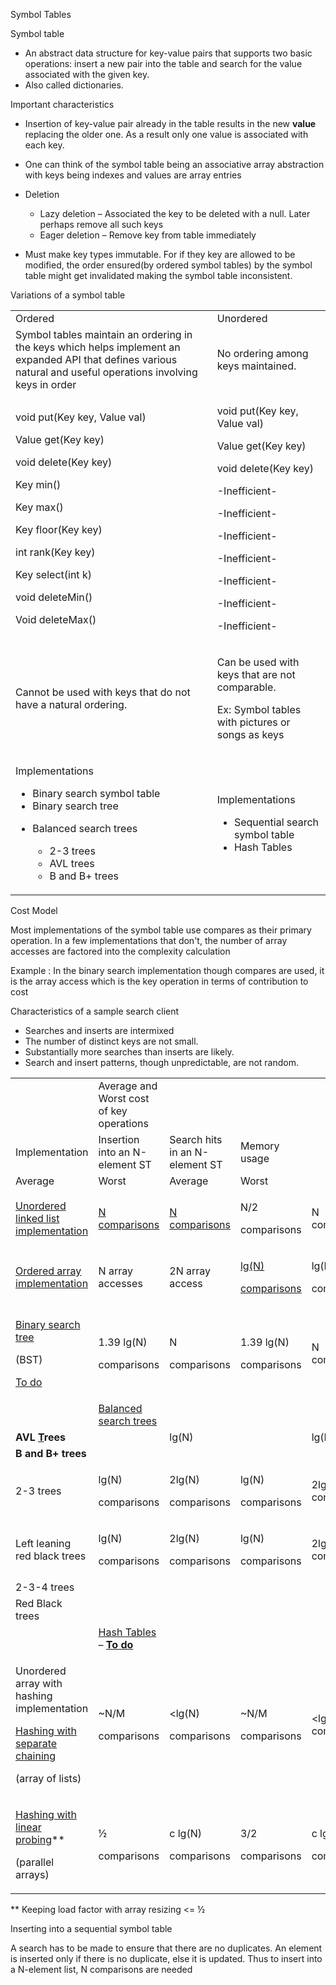 Symbol Tables

Symbol table

- An abstract data structure for key-value pairs that supports two basic
  operations: insert a new pair into the table and search for the value
  associated with the given key.
- Also called dictionaries.

Important characteristics

- Insertion of key-value pair already in the table results in the new
  **value** replacing the older one. As a result only one value is
  associated with each key.

- One can think of the symbol table being an associative array
  abstraction with keys being indexes and values are array entries

- Deletion

  - Lazy deletion – Associated the key to be deleted with a null. Later
    perhaps remove all such keys
  - Eager deletion – Remove key from table immediately

- Must make key types immutable. For if they key are allowed to be
  modified, the order ensured(by ordered symbol tables) by the symbol
  table might get invalidated making the symbol table inconsistent.

Variations of a symbol table

<table>
<tbody>
<tr class="odd">
<td>Ordered</td>
<td>Unordered</td>
</tr>
<tr class="even">
<td>Symbol tables maintain an ordering in the keys which helps implement
an expanded API that defines various natural and useful operations
involving keys in order</td>
<td>No ordering among keys maintained.</td>
</tr>
<tr class="odd">
<td><p>void put(Key key, Value val)</p>
<p>Value get(Key key)</p>
<p>void delete(Key key)</p>
<p>Key min()</p>
<p>Key max()</p>
<p>Key floor(Key key)</p>
<p>int rank(Key key)</p>
<p>Key select(int k)</p>
<p>void deleteMin()</p>
<p>Void deleteMax()</p></td>
<td><p>void put(Key key, Value val)</p>
<p>Value get(Key key)</p>
<p>void delete(Key key)</p>
<p>-Inefficient-</p>
<p>-Inefficient-</p>
<p>-Inefficient-</p>
<p>-Inefficient-</p>
<p>-Inefficient-</p>
<p>-Inefficient-</p>
<p>-Inefficient-</p></td>
</tr>
<tr class="even">
<td>Cannot be used with keys that do not have a natural ordering.</td>
<td><p>Can be used with keys that are not comparable.</p>
<p>Ex: Symbol tables with pictures or songs as keys</p></td>
</tr>
<tr class="odd">
<td><p>Implementations</p>
<ul>
<li>Binary search symbol table</li>
<li>Binary search tree</li>
<li><p>Balanced search trees</p>
<ul>
<li>2-3 trees</li>
<li>AVL trees</li>
<li>B and B+ trees</li>
</ul></li>
</ul></td>
<td><p>Implementations</p>
<ul>
<li>Sequential search symbol table</li>
<li>Hash Tables</li>
</ul></td>
</tr>
</tbody>
</table>

Cost Model

Most implementations of the symbol table use compares as their primary
operation. In a few implementations that don't, the number of array
accesses are factored into the complexity calculation

Example : In the binary search implementation though compares are used,
it is the array access which is the key operation in terms of
contribution to cost

Characteristics of a sample search client

- Searches and inserts are intermixed
- The number of distinct keys are not small.
- Substantially more searches than inserts are likely.
- Search and insert patterns, though unpredictable, are not random.

<table>
<tbody>
<tr class="odd">
<td></td>
<td>Average and Worst cost of key operations </td>
<td></td>
<td></td>
<td></td>
<td></td>
</tr>
<tr class="even">
<td>Implementation</td>
<td>Insertion into an N-element ST</td>
<td>Search hits in an N-element ST</td>
<td>Memory usage</td>
<td></td>
<td></td>
</tr>
<tr class="odd">
<td>Average</td>
<td>Worst</td>
<td>Average</td>
<td>Worst</td>
<td></td>
<td></td>
</tr>
<tr class="even">
<td><a href="Sequential-Search%20Symbol%20Table.odt">Unordered linked
list implementation</a></td>
<td><a href="#Inserting into a sequential ST">N comparisons</a></td>
<td><a href="#Inserting into a sequential ST">N comparisons</a></td>
<td><p>N/2</p>
<p>comparisons </p></td>
<td>N comparisons</td>
<td></td>
</tr>
<tr class="odd">
<td><a href="Binary%20Search%20Symbol%20Table.odt">Ordered array
implementation</a></td>
<td>N array accesses</td>
<td>2N array access</td>
<td><p><a href="#Average case of binary search">lg(N)</a></p>
<p><a href="#Average case of binary search">comparisons</a></p></td>
<td><p>lg(N)</p>
<p>comparisons</p></td>
<td></td>
</tr>
<tr class="even">
<td><p><a href="Binary%20Search%20Trees.odt">Binary </a><a
href="Binary%20Search%20Trees.odt">search </a><a
href="Binary%20Search%20Trees.odt">tree</a></p>
<p>(BST)</p>
<p> <a href="../To%20do.odt#Binary%20Search%20Tree">To do</a></p></td>
<td><p>1.39 lg(N)</p>
<p>comparisons</p></td>
<td><p>N</p>
<p>comparisons</p></td>
<td><p>1.39 lg(N)</p>
<p>comparisons</p></td>
<td>N comparisons</td>
<td></td>
</tr>
<tr class="odd">
<td></td>
<td><a href="Balanced%20Search%20Trees.odt">Balanced search
trees</a></td>
<td></td>
<td></td>
<td></td>
<td></td>
</tr>
<tr class="even">
<td><strong>AVL </strong><a
href="AVL%20Trees.odt"><strong>T</strong></a><strong>rees</strong></td>
<td></td>
<td>lg(N)</td>
<td></td>
<td>lg(N)</td>
<td></td>
</tr>
<tr class="odd">
<td><strong>B and B+ trees</strong></td>
<td></td>
<td></td>
<td></td>
<td></td>
<td></td>
</tr>
<tr class="even">
<td>2-3 trees</td>
<td><p>lg(N)</p>
<p>comparisons</p></td>
<td><p>2lg(N)</p>
<p>comparisons</p></td>
<td><p>lg(N)</p>
<p>comparisons </p></td>
<td>2lg(N) comparisons</td>
<td></td>
</tr>
<tr class="odd">
<td><p>Left leaning red black trees</p></td>
<td><p>lg(N)</p>
<p>comparisons</p></td>
<td><p>2lg(N)</p>
<p>comparisons</p></td>
<td><p>lg(N)</p>
<p>comparisons </p></td>
<td>2lg(N) comparisons</td>
<td></td>
</tr>
<tr class="even">
<td>2-3-4 trees</td>
<td></td>
<td></td>
<td></td>
<td></td>
<td></td>
</tr>
<tr class="odd">
<td>Red Black trees</td>
<td></td>
<td></td>
<td></td>
<td></td>
<td></td>
</tr>
<tr class="even">
<td></td>
<td><a href="Hashing.odt">Has</a><a href="Hashing.odt">h Tables</a> – <a
href="../To%20do.odt#Hashing"><strong>To do</strong></a></td>
<td></td>
<td></td>
<td></td>
<td></td>
</tr>
<tr class="odd">
<td><p>Unordered array with hashing implementation</p>
<p><a
href="Algorithms,%204th%20Edition%20-%20Sedgewick,%20Wayne/Exercises/Symbol%20Tables/src/SeparateChainingHashST.java">Hashing
with separate chaining</a></p>
<p>(array of lists)</p></td>
<td><p>~N/M</p>
<p>comparisons</p></td>
<td><p>&lt;lg(N)</p>
<p>comparisons</p></td>
<td><p>~N/M</p>
<p>comparisons</p></td>
<td>&lt;lg(N) comparisons</td>
<td></td>
</tr>
<tr class="even">
<td><p><a
href="Algorithms,%204th%20Edition%20-%20Sedgewick,%20Wayne/Exercises/Symbol%20Tables/src/LinearProbingHashST.java">Hashing
with linear probing</a>**</p>
<p>(parallel arrays)</p></td>
<td><p>½</p>
<p>comparisons</p></td>
<td><p>c lg(N)</p>
<p>comparisons</p></td>
<td><p>3/2</p>
<p>comparisons</p></td>
<td><p> c lg(N)</p>
<p>comparisons</p></td>
<td></td>
</tr>
</tbody>
</table>

\*\* Keeping load factor with array resizing \<= ½

<span id="anchor"></span>Inserting into a sequential symbol table

A search has to be made to ensure that there are no duplicates. An
element is inserted only if there is no duplicate, else it is updated.
Thus to insert into a N-element list, N comparisons are needed

